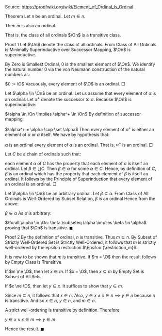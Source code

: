 # 

Source: https://proofwiki.org/wiki/Element_of_Ordinal_is_Ordinal

Theorem
Let $n$ be an ordinal.
Let $m \in n$.

Then $m$ is also an ordinal.

That is, the class of all ordinals $\On$ is a transitive class.


Proof 1
Let $\On$ denote the class of all ordinals.
From Class of All Ordinals is Minimally Superinductive over Successor Mapping, $\On$ is superinductive.

By Zero is Smallest Ordinal, $0$ is the smallest element of $\On$.
We identify the natural number $0$ via the von Neumann construction of the natural numbers as:

$0 := \O$
Vacuously, every element of $\O$ is an ordinal.
$\Box$

Let $\alpha \in \On$ be an ordinal.
Let us assume that every element of $\alpha$ is an ordinal.
Let $\alpha^+$ denote the successor to $\alpha$.
Because $\On$ is superinductive:

$\alpha \in \On \implies \alpha^+ \in \On$
By definition of successor mapping:

$\alpha^+ = \alpha \cup \set \alpha$
Then every element of $\alpha^+$ is either an element of $\alpha$ or $\alpha$ itself.
We have by hypothesis that:

$\alpha$ is an ordinal
every element of $\alpha$ is an ordinal.
That is, $\alpha^+$ is an ordinal.
$\Box$

Let $C$ be a chain of ordinals such that:

each element $\alpha$ of $C$ has the property that each element of $\alpha$ is itself an ordinal.
Let $\beta \in \bigcup C$.
Then $\beta \in \alpha$ for some $\alpha \in C$.
Hence, by definition of $C$, $\beta$ is an ordinal which has the property that each element of $\beta$ is itself an ordinal.
It follows by the Principle of Superinduction that every element of an ordinal is an ordinal.
$\Box$

Let $\alpha \in \On$ be an arbitrary ordinal.
Let $\beta \subseteq \alpha$.
From Class of All Ordinals is Well-Ordered by Subset Relation, $\beta$ is an ordinal
Hence from the above:

$\beta \in \alpha$
As $\alpha$ is arbitrary:

$\forall \alpha \in \On: \beta \subseteq \alpha \implies \beta \in \alpha$
proving that $\On$ is transitive.
$\blacksquare$


Proof 2
By the definition of ordinal, $n$ is transitive.
Thus $m \subseteq n$.
By Subset of Strictly Well-Ordered Set is Strictly Well-Ordered, it follows that $m$ is strictly well-ordered by the epsilon restriction $\Epsilon {\restriction_m}$.

It is now to be shown that $m$ is transitive.
If $m = \O$ then the result follows by Empty Class is Transitive.

If $m \ne \O$, then let $x \in m$.
If $x = \O$, then $x \subseteq m$ by Empty Set is Subset of All Sets.

If $x \ne \O$, then let $y \in x$.
It suffices to show that $y \in m$.

Since $m \subseteq n$, it follows that $x \in n$.
Also, $y \in x \land x \in n \implies y \in n$ because $n$ is transitive.
And so $x \in n$, $y \in n$, and $m \in n$.

A strict well-ordering is transitive by definition.
Therefore:

$y \in x \land x \in m \implies y \in m$

Hence the result.
$\blacksquare$





